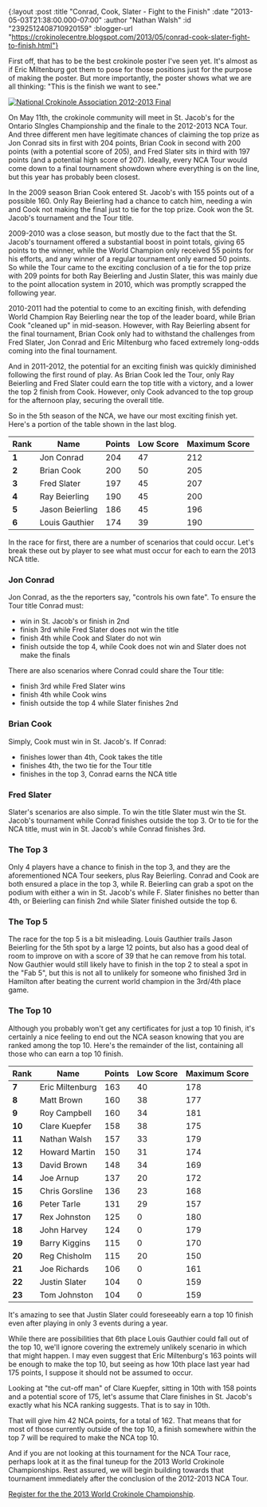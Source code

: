 {:layout :post
 :title "Conrad, Cook, Slater - Fight to the Finish"
 :date "2013-05-03T21:38:00.000-07:00"
 :author "Nathan Walsh"
 :id "2392512408710920159"
 :blogger-url "https://crokinolecentre.blogspot.com/2013/05/conrad-cook-slater-fight-to-finish.html"}

First off, that has to be the best crokinole poster I've seen yet. It's almost as if Eric Miltenburg got them to pose for those positions just for the purpose of making the poster. But more importantly, the poster shows what we are all thinking: "This is the finish we want to see."

[![National Crokinole Association 2012-2013 Final](/images/2013-05-03-conrad-cook-slater-fight-to-finish/St+Jacobs+2013.jpg)](/images/2013-05-03-conrad-cook-slater-fight-to-finish/St+Jacobs+2013.jpg)

On May 11th, the crokinole community will meet in St. Jacob's for the Ontario SIngles Championship and the finale to the 2012-2013 NCA Tour. And three different men have legitimate chances of claiming the top prize as Jon Conrad sits in first with 204 points, Brian Cook in second with 200 points (with a potential score of 205), and Fred Slater sits in third with 197 points (and a potential high score of 207). Ideally, every NCA Tour would come down to a final tournament showdown where everything is on the line, but this year has probably been closest.

In the 2009 season Brian Cook entered St. Jacob's with 155 points out of a possible 160. Only Ray Beierling had a chance to catch him, needing a win and Cook not making the final just to tie for the top prize. Cook won the St. Jacob's tournament and the Tour title.

2009-2010 was a close season, but mostly due to the fact that the St. Jacob's tournament offered a substantial boost in point totals, giving 65 points to the winner, while the World Champion only received 55 points for his efforts, and any winner of a regular tournament only earned 50 points. So while the Tour came to the exciting conclusion of a tie for the top prize with 209 points for both Ray Beierling and Justin Slater, this was mainly due to the point allocation system in 2010, which was promptly scrapped the following year.

2010-2011 had the potential to come to an exciting finish, with defending World Champion Ray Beierling near the top of the leader board, while Brian Cook "cleaned up" in mid-season. However, with Ray Beierling absent for the final tournament, Brian Cook only had to withstand the challenges from Fred Slater, Jon Conrad and Eric Miltenburg who faced extremely long-odds coming into the final tournament.

And in 2011-2012, the potential for an exciting finish was quickly diminished following the first round of play. As Brian Cook led the Tour, only Ray Beierling and Fred Slater could earn the top title with a victory, and a lower the top 2 finish from Cook. However, only Cook advanced to the top group for the afternoon play, securing the overall title.

So in the 5th season of the NCA, we have our most exciting finish yet. Here's a portion of the table shown in the last blog.

<table>
	<thead>
		<tr>
			<th>Rank</th>
			<th>Name</th>
			<th>Points</th>
			<th>Low Score</th>
			<th>Maximum Score</th>
		</tr>
	</thead>
	<tbody>
		<tr>
			<td><strong>1</strong></td>
			<td>Jon Conrad</td>
			<td>204</td>
			<td>47</td>
			<td>212</td>
		</tr>
		<tr>
			<td><strong>2</strong></td>
			<td>Brian Cook</td>
			<td>200</td>
			<td>50</td>
			<td>205</td>
		</tr>
		<tr>
			<td><strong>3</strong></td>
			<td>Fred Slater</td>
			<td>197</td>
			<td>45</td>
			<td>207</td>
		</tr>
		<tr>
			<td><strong>4</strong></td>
			<td>Ray Beierling</td>
			<td>190</td>
			<td>45</td>
			<td>200</td>
		</tr>
		<tr>
			<td><strong>5</strong></td>
			<td>Jason Beierling</td>
			<td>186</td>
			<td>45</td>
			<td>196</td>
		</tr>
		<tr>
			<td><strong>6</strong></td>
			<td>Louis Gauthier</td>
			<td>174</td>
			<td>39</td>
			<td>190</td>
		</tr>
	</tbody>
</table>

In the race for first, there are a number of scenarios that could occur. Let's break these out by player to see what must occur for each to earn the 2013 NCA title.

### Jon Conrad

Jon Conrad, as the the reporters say, "controls his own fate". To ensure the Tour title Conrad must:

- win in St. Jacob's or finish in 2nd
- finish 3rd while Fred Slater does not win the title
- finish 4th while Cook and Slater do not win
- finish outside the top 4, while Cook does not win and Slater does not make the finals

There are also scenarios where Conrad could share the Tour title:

- finish 3rd while Fred Slater wins
- finish 4th while Cook wins
- finish outside the top 4 while Slater finishes 2nd

### Brian Cook

Simply, Cook must win in St. Jacob's. If Conrad:

- finishes lower than 4th, Cook takes the title
- finishes 4th, the two tie for the Tour title
- finishes in the top 3, Conrad earns the NCA title

### Fred Slater

Slater's scenarios are also simple. To win the title Slater must win the St. Jacob's tournament while Conrad finishes outside the top 3. Or to tie for the NCA title, must win in St. Jacob's while Conrad finishes 3rd.

### The Top 3
Only 4 players have a chance to finish in the top 3, and they are the aforementioned NCA Tour seekers, plus Ray Beierling. Conrad and Cook are both ensured a place in the top 3, while R. Beierling can grab a spot on the podium with either a win in St. Jacob's while F. Slater finishes no better than 4th, or Beierling can finish 2nd while Slater finished outside the top 6.

### The Top 5
The race for the top 5 is a bit misleading. Louis Gauthier trails Jason Beierling for the 5th spot by a large 12 points, but also has a good deal of room to improve on with a score of 39 that he can remove from his total. Now Gauthier would still likely have to finish in the top 2 to steal a spot in the "Fab 5", but this is not all to unlikely for someone who finished 3rd in Hamilton after beating the current world champion in the 3rd/4th place game.

### The Top 10
Although you probably won't get any certificates for just a top 10 finish, it's certainly a nice feeling to end out the NCA season knowing that you are ranked among the top 10. Here's the remainder of the list, containing all those who can earn a top 10 finish.

<table>
	<thead>
		<tr>
			<th>Rank</th>
			<th>Name</th>
			<th>Points</th>
			<th>Low Score</th>
			<th>Maximum Score</th>
		</tr>
	</thead>
	<tbody>
		<tr>
			<td><strong>7</strong></td>
			<td>Eric Miltenburg</td>
			<td>163</td>
			<td>40</td>
			<td>178</td>
		</tr>
		<tr>
			<td><strong>8</strong></td>
			<td>Matt Brown</td>
			<td>160</td>
			<td>38</td>
			<td>177</td>
		</tr>
		<tr>
			<td><strong>9</strong></td>
			<td>Roy Campbell</td>
			<td>160</td>
			<td>34</td>
			<td>181</td>
		</tr>
		<tr>
			<td><strong>10</strong></td>
			<td>Clare Kuepfer</td>
			<td>158</td>
			<td>38</td>
			<td>175</td>
		</tr>
		<tr>
			<td><strong>11</strong></td>
			<td>Nathan  Walsh</td>
			<td>157</td>
			<td>33</td>
			<td>179</td>
		</tr>
		<tr>
			<td><strong>12</strong></td>
			<td>Howard Martin</td>
			<td>150</td>
			<td>31</td>
			<td>174</td>
		</tr>
		<tr>
			<td><strong>13</strong></td>
			<td>David  Brown</td>
			<td>148</td>
			<td>34</td>
			<td>169</td>
		</tr>
		<tr>
			<td><strong>14</strong></td>
			<td>Joe Arnup</td>
			<td>137</td>
			<td>20</td>
			<td>172</td>
		</tr>
		<tr>
			<td><strong>15</strong></td>
			<td>Chris Gorsline</td>
			<td>136</td>
			<td>23</td>
			<td>168</td>
		</tr>
		<tr>
			<td><strong>16</strong></td>
			<td>Peter Tarle</td>
			<td>131</td>
			<td>29</td>
			<td>157</td>
		</tr>
		<tr>
			<td><strong>17</strong></td>
			<td>Rex  Johnston</td>
			<td>125</td>
			<td>0</td>
			<td>180</td>
		</tr>
		<tr>
			<td><strong>18</strong></td>
			<td>John  Harvey</td>
			<td>124</td>
			<td>0</td>
			<td>179</td>
		</tr>
		<tr>
			<td><strong>19</strong></td>
			<td>Barry Kiggins</td>
			<td>115</td>
			<td>0</td>
			<td>170</td>
		</tr>
		<tr>
			<td><strong>20</strong></td>
			<td>Reg Chisholm</td>
			<td>115</td>
			<td>20</td>
			<td>150</td>
		</tr>
		<tr>
			<td><strong>21</strong></td>
			<td>Joe Richards</td>
			<td>106</td>
			<td>0</td>
			<td>161</td>
		</tr>
		<tr>
			<td><strong>22</strong></td>
			<td>Justin Slater</td>
			<td>104</td>
			<td>0</td>
			<td>159</td>
		</tr>
		<tr>
			<td><strong>23</strong></td>
			<td>Tom Johnston</td>
			<td>104</td>
			<td>0</td>
			<td>159</td>
		</tr>
	</tbody>
</table>

It's amazing to see that Justin Slater could foreseeably earn a top 10 finish even after playing in only 3 events during a year.

While there are possibilities that 6th place Louis Gauthier could fall out of the top 10, we'll ignore covering the extremely unlikely scenario in which that might happen. I may even suggest that Eric Miltenburg's 163 points will be enough to make the top 10, but seeing as how 10th place last year had 175 points, I suppose it should not be assumed to occur.

Looking at "the cut-off man" of Clare Kuepfer, sitting in 10th with 158 points and a potential score of 175, let's assume that Clare finishes in St. Jacob's exactly what his NCA ranking suggests. That is to say in 10th.

That will give him 42 NCA points, for a total of 162. That means that for most of those currently outside of the top 10, a finish somewhere within the top 7 will be required to make the NCA top 10.

And if you are not looking at this tournament for the NCA Tour race, perhaps look at it as the final tuneup for the 2013 World Crokinole Championships. Rest assured, we will begin building towards that tournament immediately after the conclusion of the 2012-2013 NCA Tour.

[Register for the the 2013 World Crokinole Championship](http://www.worldcrokinole.com).
